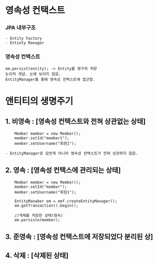 # 영속성 컨택스트

### JPA 내부구조
    - Entity Factory
    - Entioty Manager

### 영속성 컨택스트
    em.persist(entity); -> Entity를 영구히 저장
    논리적 개념. 눈에 보이지 않음.
    EntityManager를 통해 영속성 컨택스트에 접근함.

# 앤티티의 생명주기
## 1. 비영속 : [영속성 컨택스트와 전혀 상관없는 상태]
        Member member = new Member();
        member.setId("member1");
        member.setUsername("회원1");
        
    - EntityManager로 감싼게 아니라 영속성 컨택스트가 전혀 상관하지 않음.

## 2. 영속 : [영속성 컨택스에 관리되는 상태]
        Member member = new Member();
        member.setId("member");
        member.setUsername("회원1");

        EntityManaber em = emf.createEntityManager();
        em.getTransaction().begin();

        //객체를 저장한 상태(영속)
        em.persiste(member);

## 3. 준영속 : [영속성 컨택스트에 저장되었다 분리된 상]
## 4. 삭제 : [삭제된 상태]

